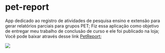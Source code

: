 # pet-report
App dedicado ao registro de atividades de pesquisa ensino e extensão para gerar relatórios parciais para grupos PET;
Fiz essa aplicação como objetivo de entregar meu trabalho de conclusão de curso e ele foi publicado na loja;
Você pode baixar através desse link [PetReport](https://play.google.com/store/apps/details?id=com.mystic.koffee.petreport);

<img src= "/uploads/617c54efac3bb99eb5ea75c42ba97a9a/image.png" />

